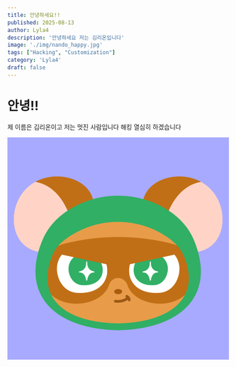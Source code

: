 ```yaml
---
title: 안녕하세요!!
published: 2025-08-13
author: Lyla4
description: '안녕하세요 저는 김리온입니다'
image: './img/nando_happy.jpg'
tags: ["Hacking", "Customization"]
category: 'Lyla4'
draft: false
---
```


# 안녕!!

제 이름은 김리온이고 저는 멋진 사람입니다 해킹 열심히 하겠습니다

![안녕](./img/nando_happy.jpg)